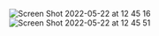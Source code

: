 ![Screen Shot 2022-05-22 at 12 45 16](https://user-images.githubusercontent.com/79700458/169693521-b8ba810f-0d9d-4ed2-a911-ddb3a855f728.png)
![Screen Shot 2022-05-22 at 12 45 51](https://user-images.githubusercontent.com/79700458/169693525-b6b22374-c2e9-45e0-986e-199893c6ecbe.png)
